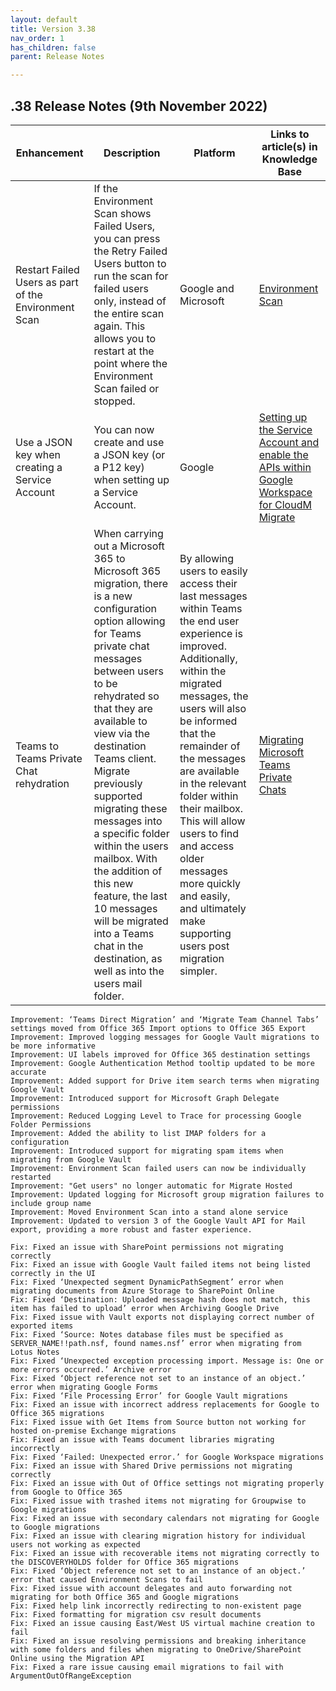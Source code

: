 ```yaml
---
layout: default
title: Version 3.38
nav_order: 1
has_children: false
parent: Release Notes

---
```


## .38 Release Notes (9th November 2022)

| Enhancement |	Description |	Platform | Links to article(s) in Knowledge Base
| --- | --- | --- | --- |
| Restart Failed Users as part of the Environment Scan | If the Environment Scan shows Failed Users, you can press the Retry Failed Users button to run the scan for failed users only, instead of the entire scan again. This allows you to restart at the point where the Environment Scan failed or stopped. | Google and Microsoft | 	<a href="https://cloudm-migrate.github.io/documentation/Migration-Project-Guides/O365.html#scanning-the-source-environment-endpoint">Environment Scan</a> 
| Use a JSON key when creating a Service Account | You can now create and use a JSON key (or a P12 key) when setting up a Service Account. | Google | <a href="https://cloudm-migrate.github.io/documentation/Endpoint-Configuration-Guides/GoogleTenant.html#service-account-and-p12-or-json-access-key-for-google-to-saas-access">Setting up the Service Account and enable the APIs within Google Workspace for CloudM Migrate</a> | 
Teams to Teams Private Chat rehydration | When carrying out a Microsoft 365 to Microsoft 365 migration, there is a new configuration option allowing for Teams private chat messages between users to be rehydrated so that they are available to view via the destination Teams client. Migrate previously supported migrating these messages into a specific folder within the users mailbox. With the addition of this new feature, the last 10 messages will be migrated into a Teams chat in the destination, as well as into the users mail folder. | By allowing users to easily access their last messages within Teams the end user experience is improved. Additionally, within the migrated messages, the users will also be informed that the remainder of the messages are available in the relevant folder within their mailbox. This will allow users to find and access older messages more quickly and easily, and ultimately make supporting users post migration simpler. | <a href="https://cloudm-migrate.github.io/documentation/Migration-Project-Guides/TeamstoTeams.html">Migrating Microsoft Teams Private Chats</a> | 

    Improvement: ‘Teams Direct Migration’ and ‘Migrate Team Channel Tabs’ settings moved from Office 365 Import options to Office 365 Export
    Improvement: Improved logging messages for Google Vault migrations to be more informative
    Improvement: UI labels improved for Office 365 destination settings
    Improvement: Google Authentication Method tooltip updated to be more accurate
    Improvement: Added support for Drive item search terms when migrating Google Vault
    Improvement: Introduced support for Microsoft Graph Delegate permissions
    Improvement: Reduced Logging Level to Trace for processing Google Folder Permissions
    Improvement: Added the ability to list IMAP folders for a configuration
    Improvement: Introduced support for migrating spam items when migrating from Google Vault
    Improvement: Environment Scan failed users can now be individually restarted 
    Improvement: "Get users" no longer automatic for Migrate Hosted
    Improvement: Updated logging for Microsoft group migration failures to include group name
    Improvement: Moved Environment Scan into a stand alone service
    Improvement: Updated to version 3 of the Google Vault API for Mail export, providing a more robust and faster experience.

    Fix: Fixed an issue with SharePoint permissions not migrating correctly
    Fix: Fixed an issue with Google Vault failed items not being listed correctly in the UI
    Fix: Fixed ‘Unexpected segment DynamicPathSegment’ error when migrating documents from Azure Storage to SharePoint Online
    Fix: Fixed ‘Destination: Uploaded message hash does not match, this item has failed to upload’ error when Archiving Google Drive
    Fix: Fixed issue with Vault exports not displaying correct number of exported items
    Fix: Fixed ‘Source: Notes database files must be specified as SERVER_NAME!!path.nsf, found names.nsf’ error when migrating from Lotus Notes
    Fix: Fixed ‘Unexpected exception processing import. Message is: One or more errors occurred.’ Archive error
    Fix: Fixed ‘Object reference not set to an instance of an object.’ error when migrating Google Forms
    Fix: Fixed ‘File Processing Error’ for Google Vault migrations
    Fix: Fixed an issue with incorrect address replacements for Google to Office 365 migrations
    Fix: Fixed issue with Get Items from Source button not working for hosted on-premise Exchange migrations
    Fix: Fixed an issue with Teams document libraries migrating incorrectly
    Fix: Fixed ‘Failed: Unexpected error.’ for Google Workspace migrations
    Fix: Fixed an issue with Shared Drive permissions not migrating correctly
    Fix: Fixed an issue with Out of Office settings not migrating properly from Google to Office 365
    Fix: Fixed issue with trashed items not migrating for Groupwise to Google migrations
    Fix: Fixed an issue with secondary calendars not migrating for Google to Google migrations
    Fix: Fixed an issue with clearing migration history for individual users not working as expected
    Fix: Fixed an issue with recoverable items not migrating correctly to the DISCOVERYHOLDS folder for Office 365 migrations
    Fix: Fixed ‘Object reference not set to an instance of an object.’ error that caused Environment Scans to fail
    Fix: Fixed issue with account delegates and auto forwarding not migrating for both Office 365 and Google migrations
    Fix: Fixed help link incorrectly redirecting to non-existent page
    Fix: Fixed formatting for migration csv result documents 
    Fix: Fixed an issue causing East/West US virtual machine creation to fail
    Fix: Fixed an issue resolving permissions and breaking inheritance with some folders and files when migrating to OneDrive/SharePoint Online using the Migration API
    Fix: Fixed a rare issue causing email migrations to fail with ArgumentOutOfRangeException
